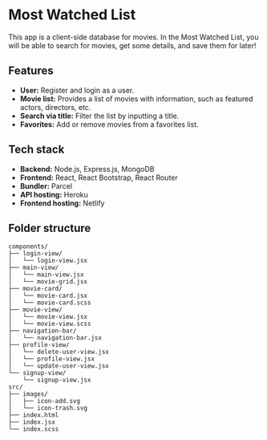 # Most Watched List

This app is a client-side database for movies. In the Most Watched List, you will be able to search for movies, get some details, and save them for later!

## Features

-   **User:** Register and login as a user.
-   **Movie list:** Provides a list of movies with information, such as featured actors, directors, etc.
-   **Search via title:** Filter the list by inputting a title.
-   **Favorites:** Add or remove movies from a favorites list.

## Tech stack

-   **Backend:** Node.js, Express.js, MongoDB
-   **Frontend:** React, React Bootstrap, React Router
-   **Bundler:** Parcel
-   **API hosting:** Heroku
-   **Frontend hosting:** Netlify

## Folder structure

```plaintext
components/
├── login-view/
│   └── login-view.jsx
├── main-view/
│   └── main-view.jsx
│   └── movie-grid.jsx
├── movie-card/
│   └── movie-card.jsx
│   └── movie-card.scss
├── movie-view/
│   └── movie-view.jsx
│   └── movie-view.scss
├── navigation-bar/
│   └── navigation-bar.jsx
├── profile-view/
│   └── delete-user-view.jsx
│   └── profile-view.jsx
│   └── update-user-view.jsx
└── signup-view/
    └── signup-view.jsx
src/
├── images/
│   ├── icon-add.svg
│   └── icon-trash.svg
├── index.html
├── index.jsx
└── index.scss
```
